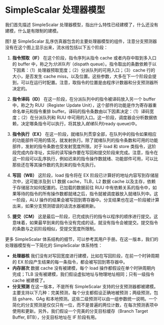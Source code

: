 # SimpleScalar 处理器模型

我们首先描述 SimpleScalar 处理器模型，指出什么特性已经建模了，什么还没有建模，什么是有限制的建模。

图1 是 SimpleScalar 乱序仿真器包含的主要处理器模型的组件，注意分支预测器没有在这个图上显示出来，流水线包括以下五个阶段：

1. **指令预取（IF）**  在这个阶段，指令序列从指令 cache 或者内存中取到多入口的 buffer 中，称之为*分派队列*（dispath queue）。指令取出的条数依赖于以下因素：（1）处理器预取宽度；（2）分派队列的可用入口；（3）cache 行的大小，是否发生 cache miss，以及位置。这些参数，大多在下一个阶段会提到，可以在运行时配置。注意，取指令的位置是由程序计数器和分支预测器所决定的。

2. **指令译码（ID）**  在这一阶段，在分派队列中的指令被译码放入另一个 buffer 中，称之为 RUU（Register Update Unit），这个部件的功能是作为寄存器重命名单元和指令重排 buffer。译码的指令条数由以下因素决定：（1）译码宽度；（2）在分派队列和 RUU 中可用的入口。这一阶段，调度器会分析数据依赖，决定哪条指令可以执行，将其放入*就绪队列*(ready queue)中。

3. **指令执行（EX）** 在这一阶段，就绪队列贯穿全部，在队列中的指令如果相应的功能部件可用的情况，就发射执行。除了就绪队列的指令条数和可用的功能部件，发射的指令条数也受发射宽度所限。对于 load 和 store 类指令，这阶段完成内存寻址，实际的读写操作要在写回和提交阶段来完成。注意，指令在这一阶段可以乱序执行，例如迟来的指令操作数就绪、功能部件可用，可以比那些还在等其操作数的先到来的指令先执行。

4. **写回（WB）**  这阶段，load 指令将在 EX 阶段已计算好的地址内容写到存储层次中，这可能涉及到 L1 数据 cache，TLB，L2 数据 cache 以及主存，依赖于存储层次如何配置的。已加载的数据前往 RUU 中有依赖关系的指令中，如果等待的指令的所有操作数都就绪之后，指令就被调度器放入就绪队列中。这一阶段，ALU 操作的结果会被写回到寄存器中。分支结果也在这一阶段被计算出来，如果分支预测错误的话流水器被刷新。

5. **提交（CM）**  这是最后一阶段，已完成执行的指令以程序的顺序进行提交。这意味着，如果最早到来的指令没有完成的话，就没有指令会被提交。提交指令的条数与之前阶段相似，受提交宽度所限制。

更多 SimpleScalar 体系结构的细节，可以参考其用户手册。在这一版本，我们的处理器模型有一下简化的 SimpleScalar 体系特性：

* **处理器核** 我们没有对写回宽度进行建模，比如在写回阶段，在前一个时钟周期的 EX 阶段产生结果的每一条指令，都会被写回到寄存器中。
* **内存层次** 数据 cache 没有被建模，每个 load 操作都假设在单个时钟周期内完成；TLB 没有被建模，我们假设虚拟地址与物理地址相同；只有一级指令 cache 被建模了。
* **分支预测** 在这一版本，不是所有 SimpleScalar 支持的分支预测器都被建模。主要支持以下几种：完美预测，每个分支都假设正确地被预测；两级预测，包括 gshare、GAg 和本地预测。这些二级预测可以由一组参数统一说明。一个简化的分支预测是仅仅只有一位，而不是普遍的两位计数，在每次预测表项中使用和更新。另外，我们假设一个完美的分支目标缓存（Branch Target Buffer, BTB），分支目标地址在 IF 阶段有用。

























